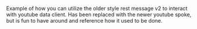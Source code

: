 Example of how you can utilize the older style rest message v2 to interact with youtube data client.
Has been replaced with the newer youtube spoke, but is fun to have around and reference how it used to be done.
